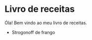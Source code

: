 # Livro de receitas
Óla! Bem vindo ao meu livro de receitas.
<!-- lista ordenada -->
 - Strogonoff de frango